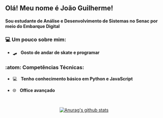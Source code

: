 <h2> Olá! Meu nome é <strong>João Guilherme!</strong> 

<h4>Sou estudante de Análise e Desenvolvimento de Sistemas no Senac por meio do Embarque Digital <h4>
      
  
<h3> 💻 Um pouco sobre mim:</h3> 
      
- 🛹 &nbsp; <strong>Gosto de andar de skate e programar</strong>  


<h3>:atom: Competências Técnicas: </h3>

- 💻 &nbsp; <strong>Tenho conhecimento básico em Python e JavaScript</strong>
- 🌐 &nbsp; <strong>Office avançado</strong>


  </br>
<div align="center">
<a href="https://github-readme-stats-anuraghazra1.vercel.app/api?username=Tereza25"><img src="https://github-readme-stats.anuraghazra1.vercel.app/api?username=Tereza25&show_icons=true&include_all_commits=true&theme=radical" alt="Anurag's github stats"/>
</a>
</div>
